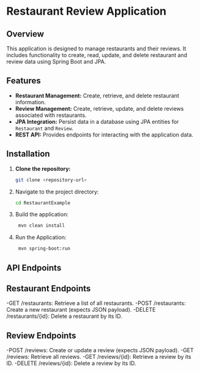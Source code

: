 # Restaurant Review Application

## Overview
This application is designed to manage restaurants and their reviews. It includes functionality to create, read, update, and delete restaurant and review data using Spring Boot and JPA.

## Features
- **Restaurant Management:** Create, retrieve, and delete restaurant information.
- **Review Management:** Create, retrieve, update, and delete reviews associated with restaurants.
- **JPA Integration:** Persist data in a database using JPA entities for `Restaurant` and `Review`.
- **REST API:** Provides endpoints for interacting with the application data.

## Installation
1. **Clone the repository:**
   ```bash
   git clone <repository-url>
2. Navigate to the project directory:
   ```bash
   cd RestaurantExample
3. Build the application:
   ```bash
    mvn clean install

4. Run the Application:
   ```bash
    mvn spring-boot:run

## API Endpoints

## Restaurant Endpoints

-GET /restaurants: Retrieve a list of all restaurants.
-POST /restaurants: Create a new restaurant (expects JSON payload).
-DELETE /restaurants/{id}: Delete a restaurant by its ID.

## Review Endpoints

-POST /reviews: Create or update a review (expects JSON payload).
-GET /reviews: Retrieve all reviews.
-GET /reviews/{id}: Retrieve a review by its ID.
-DELETE /reviews/{id}: Delete a review by its ID.   


